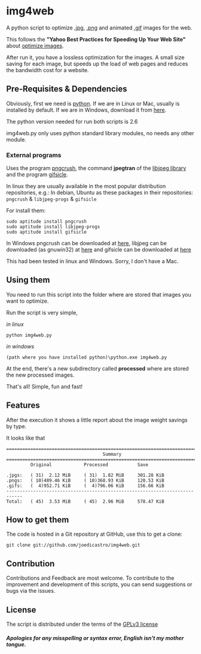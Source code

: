 # img4web

A python script to optimize [.jpg](http://en.wikipedia.org/wiki/Jpg),
[.png](http://en.wikipedia.org/wiki/Portable_Network_Graphics) and animated
[.gif](https://en.wikipedia.org/wiki/Graphics_Interchange_Format) images for the
web.

This follows the **"Yahoo Best Practices for Speeding Up Your Web Site"** about
[optimize images](http://developer.yahoo.com/performance/rules.html#opt_images).

After run it, you have a lossless optimization for the images. A small size
saving for each image, but speeds up the load of web pages and reduces the
bandwidth cost for a website.


## Pre-Requisites & Dependencies

Obviously, first we need is [python](http://www.python.org/). If we are in
Linux or Mac, usually is installed by default. If we are in Windows, download
it from [here](http://www.python.org/download/).

The python version needed for run both scripts is 2.6

img4web.py only uses python standard library modules, no needs any other module.

### External programs

Uses the program [pngcrush](http://pmt.sourceforge.net/pngcrush/), the
command **jpegtran** of the [libjpeg library](http://www.ijg.org/) and the
program [gifsicle](http://www.lcdf.org/gifsicle/).

In linux they are usually available in the most popular distribution
repositories, e.g.:
In debian, Ubuntu as these packages in their repositories: `pngcrush` &
`libjpeg-progs` & `gifsicle`

For install them:

    sudo aptitude install pngcrush
    sudo aptitude install libjpeg-progs
    sudo aptitude install gifsicle

In Windows pngcrush can be downloaded at
[here](http://sourceforge.net/projects/pmt/files/pngcrush-executables/),
libjpeg can be downloaded (as gnuwin32) at
[here](http://gnuwin32.sourceforge.net/downlinks/jpeg.php) and gifsicle can be
downloaded at [here](http://www.lcdf.org/gifsicle/)

This had been tested in linux and Windows. Sorry, I don't have a Mac.

## Using them

You need to run this script into the folder where are stored that images you
want to optimize.

Run the script is very simple,

_in linux_

    python img4web.py

_in windows_

    (path where you have installed python)\python.exe img4web.py

At the end, there's a new subdirectory called **processed** where are stored
the new processed images.

That's all! Simple, fun and fast!

## Features

After the execution it shows a little report about the image weight savings by
type.

It looks like that

    ============================================================================
                                        Summary
    ============================================================================
             Original            Processed           Save

    .jpgs:   ( 31)  2.12 MiB     ( 31)  1.82 MiB     301.28 KiB
    .pngs:   ( 10)489.46 KiB     ( 10)368.93 KiB     120.53 KiB
    .gifs:   (  4)952.71 KiB     (  4)796.06 KiB     156.66 KiB
    ----------------------------------------------------------------------------
    Total:   ( 45)  3.53 MiB     ( 45)  2.96 MiB     578.47 KiB


## How to get them

The code is hosted in a Git repository at GitHub, use this to get a clone:

    git clone git://github.com/joedicastro/img4web.git

## Contribution

Contributions and Feedback are most welcome.
To contribute to the improvement and development of this scripts, you can send
suggestions or bugs via the issues.

## License

The script is distributed under the terms of the
[GPLv3 license](http://www.gnu.org/licenses/gpl.html)

##### Apologies for any misspelling or syntax error, English isn't my mother tongue.
